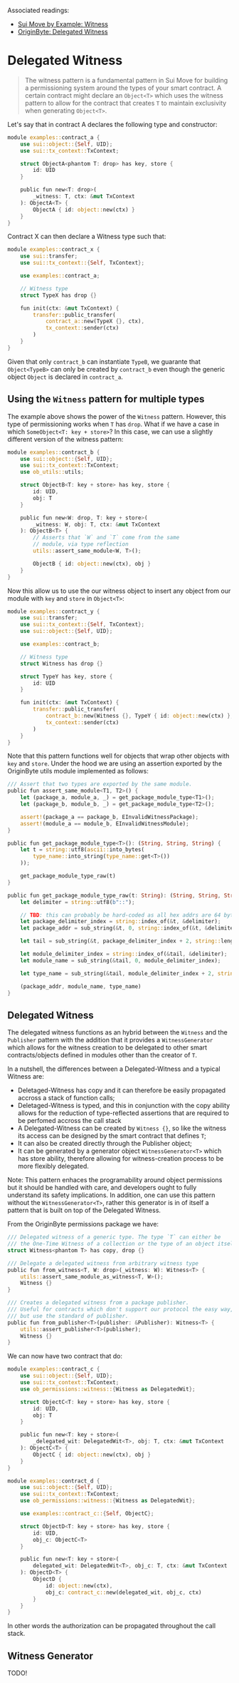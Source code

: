 Associated readings:
- [Sui Move by Example: Witness](https://examples.sui.io/patterns/witness.html)
- [OriginByte: Delegated Witness](https://github.com/Origin-Byte/nft-protocol/blob/main/contracts/permissions/sources/permissions/witness.move)

# Delegated Witness

> The witness pattern is a fundamental pattern in Sui Move for building a permissioning system around the types of your smart contract. A certain contract might declare an `Object<T>` which uses the witness pattern to allow for the contract that creates `T` to maintain exclusivity when generating `Object<T>`.

Let's say that in contract A declares the following type and constructor:

```rust
module examples::contract_a {
    use sui::object::{Self, UID};
    use sui::tx_context::TxContext;

    struct ObjectA<phantom T: drop> has key, store {
        id: UID
    }

    public fun new<T: drop>(
        _witness: T, ctx: &mut TxContext
    ): ObjectA<T> {
        ObjectA { id: object::new(ctx) }
    }
}
```

Contract X can then declare a Witness type such that:

```rust
module examples::contract_x {
    use sui::transfer;
    use sui::tx_context::{Self, TxContext};

    use examples::contract_a;

    // Witness type
    struct TypeX has drop {}

    fun init(ctx: &mut TxContext) {
        transfer::public_transfer(
            contract_a::new(TypeX {}, ctx),
            tx_context::sender(ctx)
        )
    }
}
```

Given that only `contract_b` can instantiate `TypeB`, we guarante that `Object<TypeB>` can only be created by `contract_b` even though the generic object `Object` is declared in `contract_a`.

## Using the `Witness` pattern for multiple types

The example above shows the power of the `Witness` pattern. However, this type of permissioning works when `T` has `drop`. What if we have a case in which `SomeObject<T: key + store>`? In this case, we can use a slightly different version of the witness pattern:

```rust
module examples::contract_b {
    use sui::object::{Self, UID};
    use sui::tx_context::TxContext;
    use ob_utils::utils;

    struct ObjectB<T: key + store> has key, store {
        id: UID,
        obj: T
    }

    public fun new<W: drop, T: key + store>(
        _witness: W, obj: T, ctx: &mut TxContext
    ): ObjectB<T> {
        // Asserts that `W` and `T` come from the same
        // module, via type reflection
        utils::assert_same_module<W, T>();

        ObjectB { id: object::new(ctx), obj }
    }
}
```

Now this allow us to use the our witness object to insert any object from our module with `key` and `store` in `Object<T>`:

```rust
module examples::contract_y {
    use sui::transfer;
    use sui::tx_context::{Self, TxContext};
    use sui::object::{Self, UID};

    use examples::contract_b;

    // Witness type
    struct Witness has drop {}

    struct TypeY has key, store {
        id: UID
    }

    fun init(ctx: &mut TxContext) {
        transfer::public_transfer(
            contract_b::new(Witness {}, TypeY { id: object::new(ctx) }, ctx),
            tx_context::sender(ctx)
        )
    }
}
```

Note that this pattern functions well for objects that wrap other objects with `key` and `store`. Under the hood we are using an assertion exported by the OriginByte utils module implemented as follows:

```rust
/// Assert that two types are exported by the same module.
public fun assert_same_module<T1, T2>() {
    let (package_a, module_a, _) = get_package_module_type<T1>();
    let (package_b, module_b, _) = get_package_module_type<T2>();

    assert!(package_a == package_b, EInvalidWitnessPackage);
    assert!(module_a == module_b, EInvalidWitnessModule);
}

public fun get_package_module_type<T>(): (String, String, String) {
    let t = string::utf8(ascii::into_bytes(
        type_name::into_string(type_name::get<T>())
    ));

    get_package_module_type_raw(t)
}

public fun get_package_module_type_raw(t: String): (String, String, String) {
    let delimiter = string::utf8(b"::");

    // TBD: this can probably be hard-coded as all hex addrs are 64 bytes
    let package_delimiter_index = string::index_of(&t, &delimiter);
    let package_addr = sub_string(&t, 0, string::index_of(&t, &delimiter));

    let tail = sub_string(&t, package_delimiter_index + 2, string::length(&t));

    let module_delimiter_index = string::index_of(&tail, &delimiter);
    let module_name = sub_string(&tail, 0, module_delimiter_index);

    let type_name = sub_string(&tail, module_delimiter_index + 2, string::length(&tail));

    (package_addr, module_name, type_name)
}
```

## Delegated Witness

The delegated witness functions as an hybrid between the `Witness` and the `Publisher` pattern with the addition that it provides a `WitnessGenerator` which allows for the witness creation to be delegated to other smart contracts/objects defined in modules other than the creator of `T`.

In a nutshell, the differences between a Delegated-Witness and a typical Witness are:
- Deletaged-Witness has copy and it can therefore be easily propagated accross a stack of function calls;
- Deletaged-Witness is typed, and this in conjunction with the copy ability allows for the reduction of type-reflected assertions that are required to be perfomed accross the call stack
- A Delegated-Witness can be created by `Witness {}`, so like the witness its access can be designed by the smart contract that defines `T`;
- It can also be created directly through the Publisher object;
- It can be generated by a generator object `WitnessGenerator<T>` which has store ability, therefore allowing for witness-creation process to be more flexibly delegated.

Note: This pattern enhaces the programability around object permissions but it should be handled with care, and developers ought to fully understand its safety implications. In addition, one can use this pattern without the `WitnessGenerator<T>`, rather this generator is in of itself a pattern that is built on top of the Delegated Witness.

From the OriginByte permissions package we have:

```rust
/// Delegated witness of a generic type. The type `T` can either be
/// the One-Time Witness of a collection or the type of an object itself.
struct Witness<phantom T> has copy, drop {}

/// Delegate a delegated witness from arbitrary witness type
public fun from_witness<T, W: drop>(_witness: W): Witness<T> {
    utils::assert_same_module_as_witness<T, W>();
    Witness {}
}

/// Creates a delegated witness from a package publisher.
/// Useful for contracts which don't support our protocol the easy way,
/// but use the standard of publisher.
public fun from_publisher<T>(publisher: &Publisher): Witness<T> {
    utils::assert_publisher<T>(publisher);
    Witness {}
}
```

We can now have two contract that do:

```rust
module examples::contract_c {
    use sui::object::{Self, UID};
    use sui::tx_context::TxContext;
    use ob_permissions::witness::{Witness as DelegatedWit};

    struct ObjectC<T: key + store> has key, store {
        id: UID,
        obj: T
    }

    public fun new<T: key + store>(
        _delegated_wit: DelegatedWit<T>, obj: T, ctx: &mut TxContext
    ): ObjectC<T> {
        ObjectC { id: object::new(ctx), obj }
    }
}

module examples::contract_d {
    use sui::object::{Self, UID};
    use sui::tx_context::TxContext;
    use ob_permissions::witness::{Witness as DelegatedWit};

    use examples::contract_c::{Self, ObjectC};

    struct ObjectD<T: key + store> has key, store {
        id: UID,
        obj_c: ObjectC<T>
    }

    public fun new<T: key + store>(
        delegated_wit: DelegatedWit<T>, obj_c: T, ctx: &mut TxContext
    ): ObjectD<T> {
        ObjectD {
            id: object::new(ctx),
            obj_c: contract_c::new(delegated_wit, obj_c, ctx)
        }
    }
}
```

In other words the authorization can be propagated throughout the call stack.

## Witness Generator
TODO!